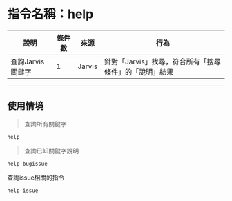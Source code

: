 # 指令名稱：help

| 說明 | 條件數 | 來源 | 行為 |
| --- | --- | --- | --- |
| 查詢Jarvis關鍵字 | 1 | Jarvis | 針對「Jarvis」找尋，符合所有「搜尋條件」的「說明」結果 |

---

## 使用情境

> 查詢所有關鍵字

```
help
```

> 查詢已知關鍵字說明

```
help bugissue

```

查詢issue相關的指令

```
help issue

```



